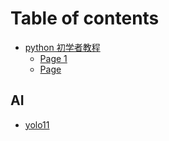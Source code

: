 # Table of contents

* [python 初学者教程](README.md)
  * [Page 1](python-chu-xue-zhe-jiao-cheng/page-1.md)
  * [Page](python-chu-xue-zhe-jiao-cheng/page.md)

## AI

* [yolo11](ai/yolo11.md)

